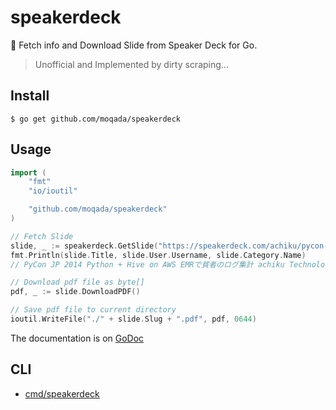 # speakerdeck

:ship: Fetch info and Download Slide from Speaker Deck for Go.

> Unofficial and Implemented by dirty scraping...

## Install

```
$ go get github.com/moqada/speakerdeck
```

## Usage

```go
import (
	"fmt"
	"io/ioutil"

	"github.com/moqada/speakerdeck"
)

// Fetch Slide
slide, _ := speakerdeck.GetSlide("https://speakerdeck.com/achiku/pycon-jp-2014-python-plus-hive-on-aws-emrdepin-zhe-falseroguji-ji")
fmt.Println(slide.Title, slide.User.Username, slide.Category.Name)
// PyCon JP 2014 Python + Hive on AWS EMRで貧者のログ集計 achiku Technology

// Download pdf file as byte[]
pdf, _ := slide.DownloadPDF()

// Save pdf file to current directory
ioutil.WriteFile("./" + slide.Slug + ".pdf", pdf, 0644)
```

The documentation is on [GoDoc](https://godoc.org/github.com/moqada/speakerdeck)


## CLI

- [cmd/speakerdeck](https://github.com/moqada/speakerdeck/tree/master/cmd/speakerdeck)


[godoc-url]: https://godoc.org/github.com/moqada/speakerdeck
[godoc-image]: https://img.shields.io/badge/godoc-reference-blue.svg?style=flat-square
[travis-url]: https://travis-ci.org/moqada/speakerdeck
[travis-image]: https://img.shields.io/travis/moqada/speakerdeck.svg?style=flat-square
[license-url]: http://opensource.org/licenses/MIT
[license-image]: https://img.shields.io/github/license/moqada/speakerdeck.svg?style=flat-square
